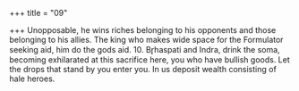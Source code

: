 +++
title = "09"

+++
Unopposable, he wins riches belonging to his opponents and those  belonging to his allies.
The king who makes wide space for the Formulator seeking aid, him do  the gods aid. 10. Br̥haspati and Indra, drink the soma, becoming exhilarated at this  sacrifice here, you who have bullish goods.
Let the drops that stand by you enter you. In us deposit wealth
consisting of hale heroes.